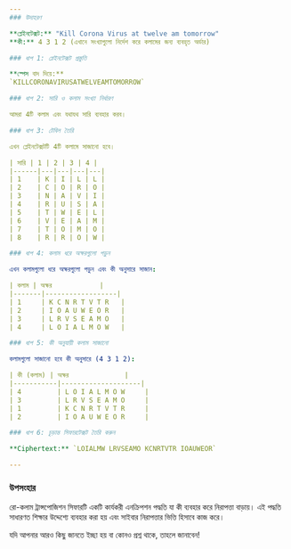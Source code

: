 ```yaml
---
### উদাহরণ

**প্লেইনটেক্সট:** "Kill Corona Virus at twelve am tomorrow"  
**কী:** 4 3 1 2 (এখানে সংখ্যাগুলো নির্দেশ করে কলামের জন্য ব্যবহৃত অর্ডার)

### ধাপ 1: প্লেইনটেক্সট প্রস্তুতি

**স্পেস বাদ দিয়ে:**  
`KILLCORONAVIRUSATWELVEAMTOMORROW`

### ধাপ 2: সারি ও কলাম সংখ্যা নির্ধারণ

আমরা 4টি কলাম এবং যথাযথ সারি ব্যবহার করব।

### ধাপ 3: টেবিল তৈরি

এখন প্লেইনটেক্সটটি 4টি কলামে সাজানো হবে। 

| সারি | 1 | 2 | 3 | 4 |
|------|---|---|---|---|
| 1    | K | I | L | L |
| 2    | C | O | R | O |
| 3    | N | A | V | I |
| 4    | R | U | S | A |
| 5    | T | W | E | L |
| 6    | V | E | A | M |
| 7    | T | O | M | O |
| 8    | R | R | O | W |

### ধাপ 4: কলাম ধরে অক্ষরগুলো পড়ুন

এখন কলামগুলো ধরে অক্ষরগুলো পড়ুন এবং কী অনুসারে সাজান:

| কলাম | অক্ষর            |
|-------|------------------|
| 1     | K C N R T V T R   |
| 2     | I O A U W E O R   |
| 3     | L R V S E A M O   |
| 4     | L O I A L M O W   |

### ধাপ 5: কী অনুযায়ী কলাম সাজানো

কলামগুলো সাজানো হবে কী অনুসারে (4 3 1 2):

| কী (কলাম) | অক্ষর              |
|-----------|--------------------|
| 4         | L O I A L M O W     |
| 3         | L R V S E A M O     |
| 1         | K C N R T V T R     |
| 2         | I O A U W E O R     |

### ধাপ 6: চূড়ান্ত সিফারটেক্সট তৈরি করুন

**Ciphertext:** `LOIALMW LRVSEAMO KCNRTVTR IOAUWEOR`

---
```


### উপসংহার

রো-কলাম ট্রান্সপোজিশন সিফারটি একটি কার্যকরী এনক্রিপশন পদ্ধতি যা কী ব্যবহার করে নিরাপত্তা বাড়ায়। এই পদ্ধতি সাধারণত শিক্ষার উদ্দেশ্যে ব্যবহার করা হয় এবং সাইবার নিরাপত্তার ভিত্তি হিসাবে কাজ করে।

যদি আপনার আরও কিছু জানতে ইচ্ছা হয় বা কোনও প্রশ্ন থাকে, তাহলে জানাবেন!
